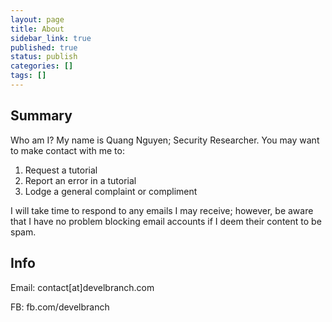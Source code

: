 ```yaml
---
layout: page
title: About
sidebar_link: true
published: true
status: publish
categories: []
tags: []
---
```


<h2 class="title">Summary</h2>
<p>Who am I? My name is Quang Nguyen; Security Researcher. You may want to make contact with me to:</p>
<ol>
<li>Request a tutorial</li>
<li>Report an error in a tutorial</li>
<li>Lodge a general complaint or compliment</li>
</ol>
<p>I will take time to respond to any emails I may receive; however, be aware that I have no problem blocking email accounts if I deem their content to be spam.</p>
<h2 class="title">Info</h2>
<p>Email: contact[at]develbranch.com</p>
<p>FB: fb.com/develbranch</p>